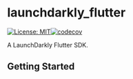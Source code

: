 # launchdarkly_flutter

[![License: MIT](https://img.shields.io/badge/License-LGPL3.0-green.svg)](https://opensource.org/licenses/LGPL-3.0)[![codecov](https://codecov.io/gh/andre-paraense/launchdarkly_flutter/branch/master/graph/badge.svg)](https://codecov.io/gh/andre-paraense/launchdarkly_flutter)

A LaunchDarkly Flutter SDK.

## Getting Started

